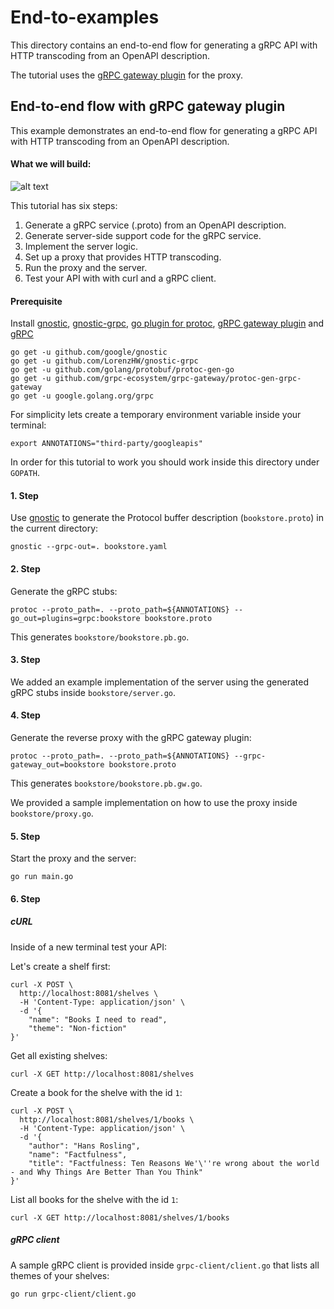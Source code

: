 # End-to-examples
This directory contains an end-to-end flow for generating a gRPC API with HTTP transcoding from an OpenAPI description.

The tutorial uses the  [gRPC gateway plugin](https://github.com/grpc-ecosystem/grpc-gateway) for the proxy.

## End-to-end flow with gRPC gateway plugin

This example demonstrates an end-to-end flow for generating a gRPC API with HTTP transcoding from an
OpenAPI description.


#### What we will build:

![alt text](https://raw.githubusercontent.com/google/gnostic-grpc/master/examples/images/end-to-end-grpc-gateway.png "gRPC with Transcoding")

This tutorial has six steps:

1. Generate a gRPC service (.proto) from an OpenAPI description.
2. Generate server-side support code for the gRPC service.
3. Implement the server logic.
4. Set up a proxy that provides HTTP transcoding.
5. Run the proxy and the server.
6. Test your API with with curl and a gRPC client.

#### Prerequisite
Install [gnostic](https://github.com/google/gnostic), [gnostic-grpc](https://github.com/LorenzHW/gnostic-grpc),
[go plugin for protoc](https://github.com/golang/protobuf/protoc-gen-go), [gRPC gateway plugin](https://github.com/grpc-ecosystem/grpc-gateway)
and [gRPC](https://grpc.io/)

    go get -u github.com/google/gnostic
    go get -u github.com/LorenzHW/gnostic-grpc
    go get -u github.com/golang/protobuf/protoc-gen-go
    go get -u github.com/grpc-ecosystem/grpc-gateway/protoc-gen-grpc-gateway
    go get -u google.golang.org/grpc
    
For simplicity lets create a temporary environment variable inside your terminal:
    
    export ANNOTATIONS="third-party/googleapis"
    
In order for this tutorial to work you should work inside this directory under `GOPATH`.

#### 1. Step

Use [gnostic](https://github.com/google/gnostic) to generate the Protocol buffer 
description (`bookstore.proto`) in the current directory:

    gnostic --grpc-out=. bookstore.yaml

#### 2. Step
Generate the gRPC stubs:
    
    protoc --proto_path=. --proto_path=${ANNOTATIONS} --go_out=plugins=grpc:bookstore bookstore.proto
    
 This generates `bookstore/bookstore.pb.go`.

#### 3. Step
We added an example implementation of the server using the generated gRPC stubs inside `bookstore/server.go`.
    
#### 4. Step
Generate the reverse proxy with the gRPC gateway plugin:

    protoc --proto_path=. --proto_path=${ANNOTATIONS} --grpc-gateway_out=bookstore bookstore.proto

This generates `bookstore/bookstore.pb.gw.go`.

We provided a sample implementation on how to use the proxy inside `bookstore/proxy.go`.

#### 5. Step
Start the proxy and the server:

    go run main.go
    
#### 6. Step

##### cURL
Inside of a new terminal test your API:

Let's create a shelf first:

    curl -X POST \
      http://localhost:8081/shelves \
      -H 'Content-Type: application/json' \
      -d '{
        "name": "Books I need to read",
        "theme": "Non-fiction"
    }'
    
Get all existing shelves:

    curl -X GET http://localhost:8081/shelves
    
Create a book for the shelve with the id `1`:
    
    curl -X POST \
      http://localhost:8081/shelves/1/books \
      -H 'Content-Type: application/json' \
      -d '{
        "author": "Hans Rosling",
        "name": "Factfulness",
        "title": "Factfulness: Ten Reasons We'\''re wrong about the world - and Why Things Are Better Than You Think"
    }'
    
    
List all books for the shelve with the id `1`:

    curl -X GET http://localhost:8081/shelves/1/books
    
    
##### gRPC client

A sample gRPC client is provided inside `grpc-client/client.go` that lists all themes of your shelves:

    go run grpc-client/client.go
